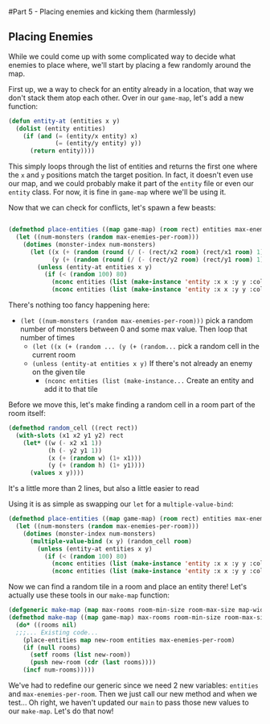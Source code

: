 #Part 5 - Placing enemies and kicking them (harmlessly)

## Placing Enemies
While we could come up with some complicated way to decide what enemies to place where, we'll start by placing a few randomly around the map.

First up, we a way to check for an entity already in a location, that way we don't stack them atop each other.   Over in our `game-map`, let's add a new function:
```lisp
(defun entity-at (entities x y)
  (dolist (entity entities)
    (if (and (= (entity/x entity) x)
             (= (entity/y entity) y))
      (return entity))))
```
This simply loops through the list of entities and returns the first one where the `x` and `y` positions match the target position.  In fact, it doesn't even use our map, and we could probably make it part of the `entity` file or even our `entity` class.  For now, it is fine in `game-map` where we'll be using it.

Now that we can check for conflicts, let's spawn a few beasts:
```lisp

(defmethod place-entities ((map game-map) (room rect) entities max-enemies-per-room)
  (let ((num-monsters (random max-enemies-per-room)))
    (dotimes (monster-index num-monsters)
      (let ((x (+ (random (round (/ (- (rect/x2 room) (rect/x1 room) 1) 2))) (1+ (rect/x1 room))))
            (y (+ (random (round (/ (- (rect/y2 room) (rect/y1 room) 1) 2))) (1+ (rect/y1 room)))))
        (unless (entity-at entities x y)
          (if (< (random 100) 80)
            (nconc entities (list (make-instance 'entity :x x :y y :color  (blt:green) :char #\o)))
            (nconc entities (list (make-instance 'entity :x x :y y :color  (blt:yellow) :char #\T)))))))))


```
There's nothing too fancy happening here:
* `(let ((num-monsters (random max-enemies-per-room)))` pick a random number of monsters between 0 and some max value.  Then loop that number of times
  * `(let ((x (+ (random ... (y (+ (random...` pick a random cell in the current room
  * `(unless (entity-at entities x y)`  If there's not already an enemy on the given tile
    * `(nconc entities (list (make-instance...` Create an entity and add it to that tile

Before we move this, let's make finding a random cell in a room part of the room itself:
```lisp
(defmethod random_cell ((rect rect))
  (with-slots (x1 x2 y1 y2) rect
    (let* ((w (- x2 x1 1))
           (h (- y2 y1 1))
           (x (+ (random w) (1+ x1)))
           (y (+ (random h) (1+ y1))))
      (values x y))))
```
It's a little more than 2 lines, but also a little easier to read

Using it is as simple as swapping our `let` for a `multiple-value-bind`:
```lisp
(defmethod place-entities ((map game-map) (room rect) entities max-enemies-per-room)
  (let ((num-monsters (random max-enemies-per-room)))
    (dotimes (monster-index num-monsters)
      (multiple-value-bind (x y) (random_cell room)
        (unless (entity-at entities x y)
          (if (< (random 100) 80)
            (nconc entities (list (make-instance 'entity :x x :y y :color  (blt:green) :char #\o)))
            (nconc entities (list (make-instance 'entity :x x :y y :color  (blt:yellow) :char #\T)))))))))
```

Now we can find a random tile in a room and place an entity there!  Let's actually use these tools in our `make-map` function:
```lisp
(defgeneric make-map (map max-rooms room-min-size room-max-size map-width map-height player entities max-enemies-per-room))
(defmethod make-map ((map game-map) max-rooms room-min-size room-max-size map-width map-height player entities max-enemies-per-room)
  (do* ((rooms nil)
  ;;;... Existing code...
    (place-entities map new-room entities max-enemies-per-room)
    (if (null rooms)
      (setf rooms (list new-room))
      (push new-room (cdr (last rooms))))
    (incf num-rooms)))))
```
We've had to redefine our generic since we need 2 new variables: `entities` and `max-enemies-per-room`.   Then we just call our new method and when we test...   Oh right, we haven't updated our `main` to pass those new values to our `make-map`.  Let's do that now!
